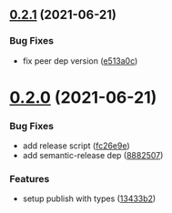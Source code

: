 ## [0.2.1](https://github.com/cheesebit/use-automaton/compare/v0.2.0...v0.2.1) (2021-06-21)


### Bug Fixes

* fix peer dep version ([e513a0c](https://github.com/cheesebit/use-automaton/commit/e513a0c953ab129776cd0055b68643acd527d3d1))

# [0.2.0](https://github.com/cheesebit/use-automaton/compare/v0.1.0...v0.2.0) (2021-06-21)


### Bug Fixes

* add release script ([fc26e9e](https://github.com/cheesebit/use-automaton/commit/fc26e9e957632a3fd21e5dfc60fc32665b2b47ba))
* add semantic-release dep ([8882507](https://github.com/cheesebit/use-automaton/commit/8882507328a06517a3c0215370ba7b54198cf9b5))


### Features

* setup publish with types ([13433b2](https://github.com/cheesebit/use-automaton/commit/13433b2d8f7d451f7dbccdeda2190ec1de000c6b))
